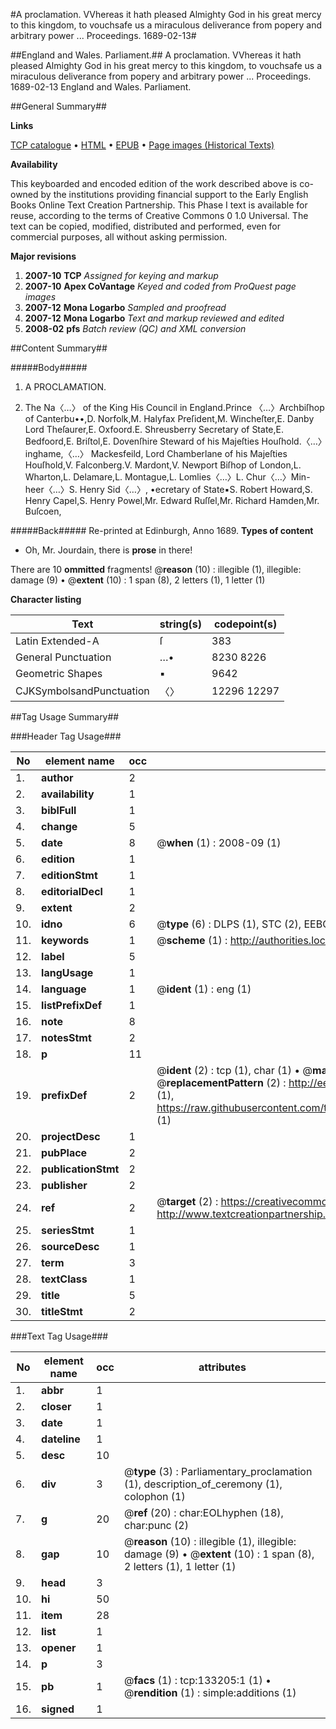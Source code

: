 #A proclamation. VVhereas it hath pleased Almighty God in his great mercy to this kingdom, to vouchsafe us a miraculous deliverance from popery and arbitrary power  ... Proceedings. 1689-02-13#

##England and Wales. Parliament.##
A proclamation. VVhereas it hath pleased Almighty God in his great mercy to this kingdom, to vouchsafe us a miraculous deliverance from popery and arbitrary power  ...
Proceedings. 1689-02-13
England and Wales. Parliament.

##General Summary##

**Links**

[TCP catalogue](http://www.ota.ox.ac.uk/tcp/)  • 
[HTML](http://tei.it.ox.ac.uk/tcp/Texts-HTML/free/A83/A83394.html)  • 
[EPUB](http://tei.it.ox.ac.uk/tcp/Texts-EPUB/free/A83/A83394.epub) • 
[Page images (Historical Texts)](https://data.historicaltexts.jisc.ac.uk/view?pubId=eebo-99899848e&pageId=eebo-99899848e-133205-1)

**Availability**

This keyboarded and encoded edition of the
	       work described above is co-owned by the institutions
	       providing financial support to the Early English Books
	       Online Text Creation Partnership. This Phase I text is
	       available for reuse, according to the terms of Creative
	       Commons 0 1.0 Universal. The text can be copied,
	       modified, distributed and performed, even for
	       commercial purposes, all without asking permission.

**Major revisions**

1. __2007-10__ __TCP__ *Assigned for keying and markup*
1. __2007-10__ __Apex CoVantage__ *Keyed and coded from ProQuest page images*
1. __2007-12__ __Mona Logarbo__ *Sampled and proofread*
1. __2007-12__ __Mona Logarbo__ *Text and markup reviewed and edited*
1. __2008-02__ __pfs__ *Batch review (QC) and XML conversion*

##Content Summary##

#####Body#####

1. A PROCLAMATION.

1. The Na〈…〉 of the King His Council in England.Prince 〈…〉Archbiſhop of Canterbu••,D. Norfolk,M. Halyfax Preſident,M. Wincheſter,E. Danby Lord Theſaurer,E. Oxfoord.E. Shreusberry Secretary of State,E. Bedfoord,E. Briſtol,E. Dovenſhire Steward of his Majeſties Houſhold.〈…〉inghame,〈…〉 Mackesfeild, Lord Chamberlane of his Majeſties Houſhold,V. Falconberg.V. Mardont,V. Newport Biſhop of London,L. Wharton,L. Delamare,L. Montague,L. Lomlies〈…〉L. Chur〈…〉Min-heer〈…〉S. Henry Sid〈…〉, •ecretary of State▪S. Robert Howard,S. Henry Capel,S. Henry Powel,Mr. Edward Ruſſel,Mr. Richard Hamden,Mr. Buſcoen,

#####Back#####
Re-printed at Edinburgh, Anno 1689.
**Types of content**

  * Oh, Mr. Jourdain, there is **prose** in there!

There are 10 **ommitted** fragments! 
 @__reason__ (10) : illegible (1), illegible: damage (9)  •  @__extent__ (10) : 1 span (8), 2 letters (1), 1 letter (1)

**Character listing**


|Text|string(s)|codepoint(s)|
|---|---|---|
|Latin Extended-A|ſ|383|
|General Punctuation|…•|8230 8226|
|Geometric Shapes|▪|9642|
|CJKSymbolsandPunctuation|〈〉|12296 12297|

##Tag Usage Summary##

###Header Tag Usage###

|No|element name|occ|attributes|
|---|---|---|---|
|1.|__author__|2||
|2.|__availability__|1||
|3.|__biblFull__|1||
|4.|__change__|5||
|5.|__date__|8| @__when__ (1) : 2008-09 (1)|
|6.|__edition__|1||
|7.|__editionStmt__|1||
|8.|__editorialDecl__|1||
|9.|__extent__|2||
|10.|__idno__|6| @__type__ (6) : DLPS (1), STC (2), EEBO-CITATION (1), PROQUEST (1), VID (1)|
|11.|__keywords__|1| @__scheme__ (1) : http://authorities.loc.gov/ (1)|
|12.|__label__|5||
|13.|__langUsage__|1||
|14.|__language__|1| @__ident__ (1) : eng (1)|
|15.|__listPrefixDef__|1||
|16.|__note__|8||
|17.|__notesStmt__|2||
|18.|__p__|11||
|19.|__prefixDef__|2| @__ident__ (2) : tcp (1), char (1)  •  @__matchPattern__ (2) : ([0-9\-]+):([0-9IVX]+) (1), (.+) (1)  •  @__replacementPattern__ (2) : http://eebo.chadwyck.com/downloadtiff?vid=$1&page=$2 (1), https://raw.githubusercontent.com/textcreationpartnership/Texts/master/tcpchars.xml#$1 (1)|
|20.|__projectDesc__|1||
|21.|__pubPlace__|2||
|22.|__publicationStmt__|2||
|23.|__publisher__|2||
|24.|__ref__|2| @__target__ (2) : https://creativecommons.org/publicdomain/zero/1.0/ (1), http://www.textcreationpartnership.org/docs/. (1)|
|25.|__seriesStmt__|1||
|26.|__sourceDesc__|1||
|27.|__term__|3||
|28.|__textClass__|1||
|29.|__title__|5||
|30.|__titleStmt__|2||


###Text Tag Usage###

|No|element name|occ|attributes|
|---|---|---|---|
|1.|__abbr__|1||
|2.|__closer__|1||
|3.|__date__|1||
|4.|__dateline__|1||
|5.|__desc__|10||
|6.|__div__|3| @__type__ (3) : Parliamentary_proclamation (1), description_of_ceremony (1), colophon (1)|
|7.|__g__|20| @__ref__ (20) : char:EOLhyphen (18), char:punc (2)|
|8.|__gap__|10| @__reason__ (10) : illegible (1), illegible: damage (9)  •  @__extent__ (10) : 1 span (8), 2 letters (1), 1 letter (1)|
|9.|__head__|3||
|10.|__hi__|50||
|11.|__item__|28||
|12.|__list__|1||
|13.|__opener__|1||
|14.|__p__|3||
|15.|__pb__|1| @__facs__ (1) : tcp:133205:1 (1)  •  @__rendition__ (1) : simple:additions (1)|
|16.|__signed__|1||
